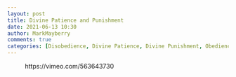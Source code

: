 ```yaml
---
layout: post
title: Divine Patience and Punishment
date: 2021-06-13 10:30
author: MarkMayberry
comments: true
categories: [Disobedience, Divine Patience, Divine Punishment, Obedience, Repentance, Sermon]
---
```

<!-- wp:embed {"url":"https://vimeo.com/563643730","type":"video","providerNameSlug":"vimeo","responsive":true,"className":"wp-embed-aspect-4-3 wp-has-aspect-ratio"} -->
<figure class="wp-block-embed is-type-video is-provider-vimeo wp-block-embed-vimeo wp-embed-aspect-4-3 wp-has-aspect-ratio"><div class="wp-block-embed__wrapper">
https://vimeo.com/563643730
</div></figure>
<!-- /wp:embed -->
